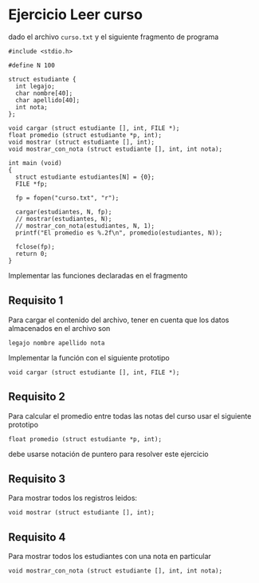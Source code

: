 # Ejercicio Leer curso

dado el archivo `curso.txt` y el siguiente fragmento de programa

```
#include <stdio.h>

#define N 100

struct estudiante {
  int legajo;
  char nombre[40];
  char apellido[40];
  int nota;
};

void cargar (struct estudiante [], int, FILE *);
float promedio (struct estudiante *p, int);
void mostrar (struct estudiante [], int);
void mostrar_con_nota (struct estudiante [], int, int nota);

int main (void)
{
  struct estudiante estudiantes[N] = {0};
  FILE *fp;

  fp = fopen("curso.txt", "r");

  cargar(estudiantes, N, fp);
  // mostrar(estudiantes, N);
  // mostrar_con_nota(estudiantes, N, 1);
  printf("El promedio es %.2f\n", promedio(estudiantes, N));

  fclose(fp);
  return 0;
}
```

Implementar las funciones declaradas en el fragmento

## Requisito 1
Para cargar el contenido del archivo, tener en cuenta que los datos almacenados en el archivo son  
```
legajo nombre apellido nota
```

Implementar la función con el siguiente prototipo
```
void cargar (struct estudiante [], int, FILE *);
```

## Requisito 2
Para calcular el promedio entre todas las notas del curso usar el siguiente prototipo
```
float promedio (struct estudiante *p, int);
```
debe usarse notación de puntero para resolver este ejercicio

## Requisito 3
Para mostrar todos los registros leidos:
```
void mostrar (struct estudiante [], int);
```

## Requisito 4
Para mostrar todos los estudiantes con una nota en particular
```
void mostrar_con_nota (struct estudiante [], int, int nota);
```
